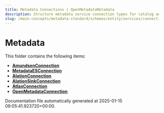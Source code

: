 ```yaml
---
title: Metadata Connections | OpenMetadataMetadata
description: Structure metadata service connection types for catalog and discovery tools like Amundsen or Alation.
slug: /main-concepts/metadata-standard/schemas/entity/services/connections/metadata
---
```


# Metadata

This folder contains the following items:

- [**AmundsenConnection**](/main-concepts/metadata-standard/schemas/entity/services/connections/metadata/amundsenconnection)
- [**MetadataESConnection**](/main-concepts/metadata-standard/schemas/entity/services/connections/metadata/metadataesconnection)
- [**AlationConnection**](/main-concepts/metadata-standard/schemas/entity/services/connections/metadata/alationconnection)
- [**AlationSinkConnection**](/main-concepts/metadata-standard/schemas/entity/services/connections/metadata/alationsinkconnection)
- [**AtlasConnection**](/main-concepts/metadata-standard/schemas/entity/services/connections/metadata/atlasconnection)
- [**OpenMetadataConnection**](/main-concepts/metadata-standard/schemas/entity/services/connections/metadata/openmetadataconnection)


Documentation file automatically generated at 2025-01-15 09:05:41.923720+00:00.
